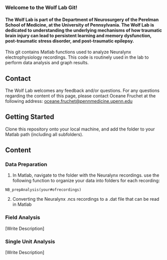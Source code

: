 ### Welcome to the Wolf Lab Git!

#### The Wolf Lab is part of the Department of Neurosurgery of the Perelman School of Medicine, at the University of Pennsylvania. The Wolf Lab  is dedicated to understanding the underlying mechanisms of how traumatic brain injury can lead to persistent learning and memory dysfunction, post-traumatic stress disorder, and post-traumatic epilepsy.    

This git contains Matlab functions used to analyze Neuralynx electrophysiology recordings. This code is routinely used in the lab to perform data analysis and graph results.


## Contact

The Wolf Lab welcomes any feedback and/or questions.
For any questions regarding the content of this page, please contact Oceane Fruchet at the following address:   oceane.fruchet@pennmedicine.upenn.edu

## Getting Started

Clone this repository onto your local machine, and add the folder to your Matlab path (including all subfolders).

## Content

### Data Preparation

1) In Matlab, navigate to the folder with the Neuralynx recordings. use the following function to organize your data into folders for each recording:
```
NB_prepAnalysis(your#ofrecordings)
```
2) Converting the Neuralynx .ncs recordings to a .dat file that can be read in Matlab

### Field Analysis

[Write Description]

### Single Unit Analysis

[Write Description]


